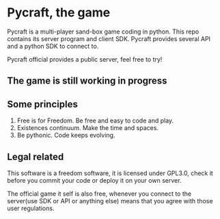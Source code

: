 # Pycraft, the game

Pycraft is a multi-player sand-box game coding in python.
This repo contains its server program and client SDK.
Pycraft provides several API and a python SDK to connect to.

Pycraft official provides a public server, feel free to try!

## The game is still working in progress

## Some principles

1. Free is for Freedom. Be free and easy to code and play.
2. Existences continuum. Make the time and spaces.
3. Be pythonic. Code keeps evolving.

## Legal related

This software is a freedom software, it is licensed under GPL3.0, check it before you commit your code or deploy it on your own server.

The official game it self is also free, whenever you connect to the server(use SDK or API or anything else) means that you agree with those user regulations.
